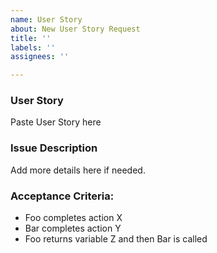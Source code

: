 ```yaml
---
name: User Story
about: New User Story Request
title: ''
labels: ''
assignees: ''

---
```


### User Story
Paste User Story here

### Issue Description
Add more details here if needed.

### Acceptance Criteria: 
- Foo completes action X
- Bar completes action Y
- Foo returns variable Z and then Bar is called
